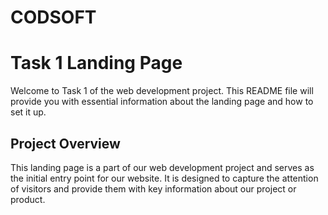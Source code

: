 # CODSOFT
# Task 1 Landing Page

Welcome to Task 1 of the web development project. This README file will provide you with essential information about the landing page and how to set it up.

## Project Overview

This landing page is a part of our web development project and serves as the initial entry point for our website. It is designed to capture the attention of visitors and provide them with key information about our project or product.




